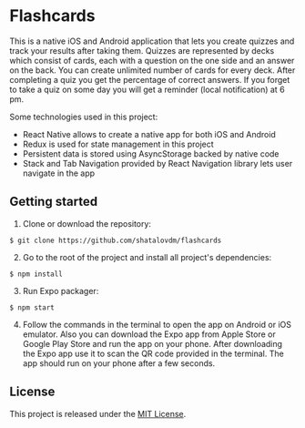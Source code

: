 # Flashcards 

This is a native iOS and Android application that lets you create quizzes and track your results after taking them. Quizzes are represented by decks which consist of cards, each with a question on the one side and an answer on the back. You can create unlimited number of cards for every deck. After completing a quiz you get the percentage of correct answers. If you forget to take a quiz on some day you will get a reminder (local notification) at 6 pm.

Some technologies used in this project: 

- React Native allows to create a native app for both iOS and Android 
- Redux is used for state management in this project
- Persistent data is stored using AsyncStorage backed by native code
- Stack and Tab Navigation provided by React Navigation library lets user navigate in the app


## Getting started

1. Clone or download the repository:

```
$ git clone https://github.com/shatalovdm/flashcards
``` 

2. Go to the root of the project and install all project's dependencies:
```
$ npm install
```

3. Run Expo packager:
```
$ npm start
```

4. Follow the commands in the terminal to open the app on Android or iOS emulator. Also you can download the Expo app from Apple Store or Google Play Store and run the app on your phone. After downloading the Expo app use it to scan the QR code provided in the terminal. The app should run on your phone after a few seconds. 

## License

This project is released under the [MIT License](https://opensource.org/licenses/MIT). 